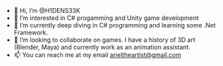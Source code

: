 - 👋 Hi, I’m @H1DENS33K
- 👀 I’m interested in C# progamming and Unity game development
- 🌱 I’m currently deep diving in C# programming and learning some .Net Framework.
- 💞️ I’m looking to collaborate on games. I have a history of 3D art (Blender, Maya) and currently work as an animation assistant.
- 📫 You can reach me at my email arieltheartist@gmail.com

<!---
H1DENS33K/H1DENS33K is a ✨ special ✨ repository because its `README.md` (this file) appears on your GitHub profile.
You can click the Preview link to take a look at your changes.
--->
